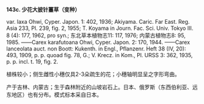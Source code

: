 **143c. 少花大披针薹草（变种）**

var. laxa Ohwi, Cyper. Japon. 1: 402, 1936; Akiyama. Caric. Far East. Reg. Asia 233, Pl. 239, fig. 2, 1955; T. Koyama in Journ. Fac. Sci. Univ. Tokyo III. 8 (4): 177, 1962, pro syn.; 东北草本植物志11: 117, 1976; 内蒙古植物志8: 95, 1985. ——Carex karafutoana Ohwi, Cyper. Japon. 2: 170, 1944. ——Carex lanceolata auct. non Boott: Kukenth. in Engl., Pflanzenr. Heft 38 (IV, 20): 493, 1909, p. p. quoad fig. 78, G.; V. Krecz. in Kom., Pl. URSS 3: 362, 1935, p. p. incl. t. 19, fig. 2.

植株较小；侧生雌性小穗仅具2-3朵疏生的花；小穗轴明显呈之字形弯曲。

产于吉林、内蒙古；生于森林附近的山坡岩石上。日本、俄罗斯（东西伯利亚、远东地区）也有分布。模式标本采自日本。
